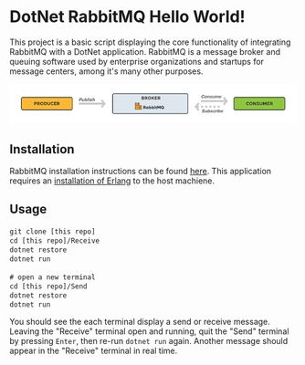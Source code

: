 # DotNet RabbitMQ Hello World!

This project is a basic script displaying the core functionality of integrating RabbitMQ with a DotNet application. RabbitMQ is a message broker and queuing software used by enterprise organizations and startups for message centers, among it's many other purposes.

![RabbitMQ](workflow.png)

## Installation

RabbitMQ installation instructions can be found [here](https://www.rabbitmq.com/install-windows.html). This application requires an [installation of Erlang](https://www.erlang.org/downloads) to the host machiene.

## Usage

```shell
git clone [this repo]
cd [this repo]/Receive
dotnet restore
dotnet run

# open a new terminal
cd [this repo]/Send
dotnet restore
dotnet run
```

You should see the each terminal display a send or receive message. Leaving the "Receive" terminal open and running, quit the "Send" terminal by pressing `Enter`, then re-run `dotnet run` again. Another message should appear in the "Receive" terminal in real time.
